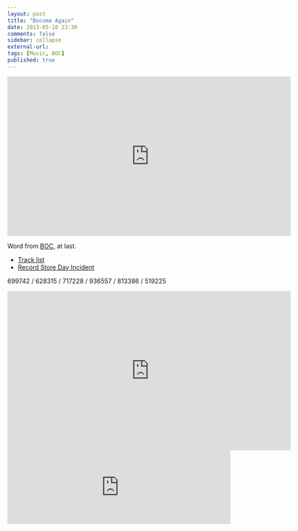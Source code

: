 ```yaml
---
layout: post
title: "Bocuma Again"
date: 2013-05-10 23:30
comments: false
sidebar: collapse
external-url:
tags: [Music, BOC]
published: true
---
```


<div class="flex-video">
<iframe width="640" height="360" src="https://www.youtube-nocookie.com/embed/e2lyYEUPat8?rel=0" frameborder="0" allowfullscreen></iframe>
</div>

Word from [BOC](http://www.boardsofcanada.com/), at last.

*	[Track list](http://bocpages.org/wiki/Tomorrow%27s_Harvest)
*	[Record Store Day Incident](http://bocpages.org/wiki/Record_Store_Day_incident)

699742 / 628315 / 717228 / 936557 / 813386 / 519225 

<div class="flex-video">
<iframe width="640" height="360" src="https://www.youtube-nocookie.com/embed/_u6R8qNfQV4?rel=0" frameborder="0" allowfullscreen></iframe>
</div>

<iframe width="100%" height="166" scrolling="no" frameborder="no" src="https://w.soundcloud.com/player/?url=http%3A%2F%2Fapi.soundcloud.com%2Ftracks%2F79560552&amp;color=717171&amp;auto_play=false&amp;show_artwork=false"></iframe>